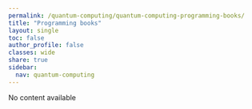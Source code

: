 ```yaml
---
permalink: /quantum-computing/quantum-computing-programming-books/
title: "Programming books"
layout: single
toc: false
author_profile: false
classes: wide
share: true
sidebar:
  nav: quantum-computing
---
```


No content available